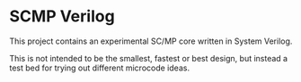 # SCMP Verilog  

This project contains an experimental SC/MP core written in System Verilog.

This is not intended to be the smallest, fastest or best design, but instead a test bed for trying out different microcode ideas.

